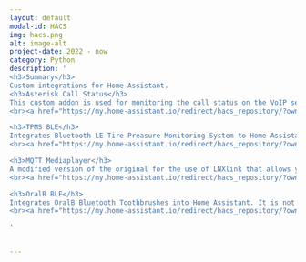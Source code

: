 ```yaml
---
layout: default
modal-id: HACS
img: hacs.png
alt: image-alt
project-date: 2022 - now
category: Python
description: '
<h3>Summary</h3>
Custom integrations for Home Assistant.
<h3>Asterisk Call Status</h3>
This custom addon is used for monitoring the call status on the VoIP server Asterisk. The information is taken from the Asterisk Manager Interface (AMI) and publishes the call status to the MQTT server.
<br><a href="https://my.home-assistant.io/redirect/hacs_repository/?owner=bkbilly&repository=asterisk_call_status&category=integration"><img src="https://my.home-assistant.io/badges/hacs_repository.svg"></a>

<h3>TPMS BLE</h3>
Integrates Bluetooth LE Tire Preasure Monitoring System to Home Assistant using passive connection to get infromation from the sensors.
<br><a href="https://my.home-assistant.io/redirect/hacs_repository/?owner=bkbilly&repository=tpms_ble&category=integration"><img src="https://my.home-assistant.io/badges/hacs_repository.svg"></a>

<h3>MQTT Mediaplayer</h3>
A modified version of the original for the use of LNXlink that allows you to use MQTT topics to fill out the information needed for the Home Assistant Media Player Entity.
<br><a href="https://my.home-assistant.io/redirect/hacs_repository/?owner=bkbilly&repository=hass-mqtt-mediaplayer&category=integration"><img src="https://my.home-assistant.io/badges/hacs_repository.svg"></a>

<h3>OralB BLE</h3>
Integrates OralB Bluetooth Toothbrushes into Home Assistant. It is not used because an official integration has been released.
<br><a href="https://my.home-assistant.io/redirect/hacs_repository/?owner=bkbilly&repository=oralb_ble&category=integration"><img src="https://my.home-assistant.io/badges/hacs_repository.svg"></a>

'


---
```

